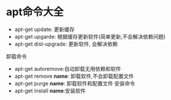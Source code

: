 # apt命令大全

- apt-get update: 更新缓存
- apt-get upgarde: 根据缓存更新软件(简单更新,不会解决依赖问题)
- apt-get dist-upgrade: 更新软件, 会解决依赖  


卸载命令  
- apt-get autoremove:自动卸载无用依赖和软件
- apt-get remove  **name**: 卸载软件,不会卸载配置文件
- apt-get purge  **name**: 卸载软件和配置文件
安装命令
- apt-get install **name**:安装软件
